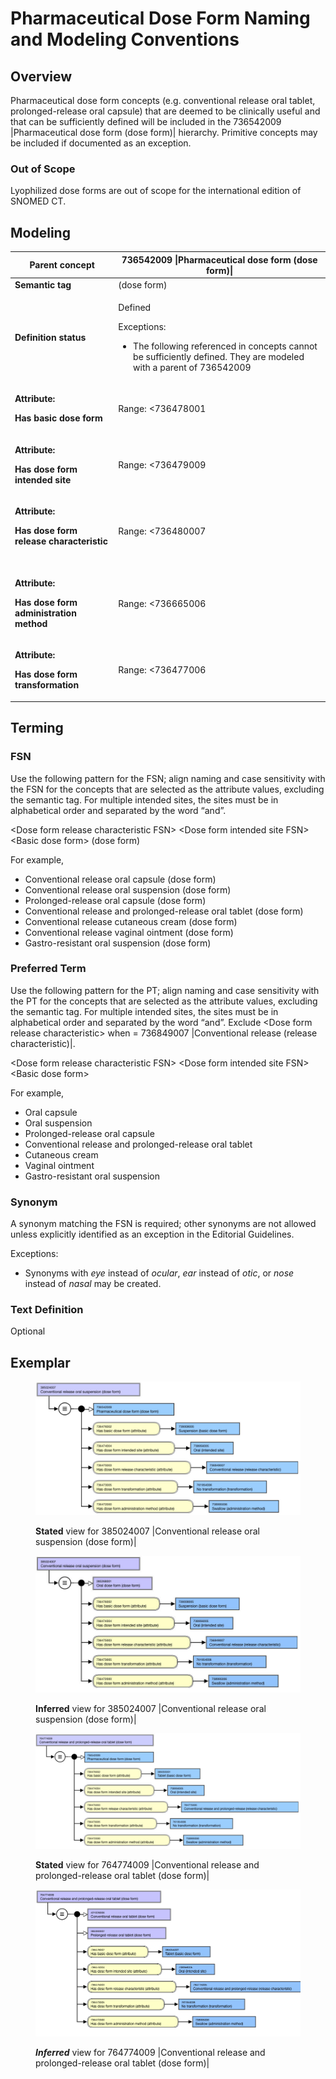 # Pharmaceutical Dose Form Naming and Modeling Conventions

## Overview

Pharmaceutical dose form concepts (e.g. conventional release oral tablet, prolonged-release oral capsule) that are deemed to be clinically useful and that can be sufficiently defined will be included in the 736542009 |Pharmaceutical dose form (dose form)| hierarchy. Primitive concepts may be included if documented as an exception.

### Out of Scope

Lyophilized dose forms are out of scope for the international edition of SNOMED CT.

## Modeling

| **Parent concept**                                                                                     | 736542009 \|Pharmaceutical dose form (dose form)\|                                                                                                                                                                                                                                                                                                                                                                                                                                                                                                                                                                                                                                                                                                                                                                                      |
| ------------------------------------------------------------------------------------------------------ | --------------------------------------------------------------------------------------------------------------------------------------------------------------------------------------------------------------------------------------------------------------------------------------------------------------------------------------------------------------------------------------------------------------------------------------------------------------------------------------------------------------------------------------------------------------------------------------------------------------------------------------------------------------------------------------------------------------------------------------------------------------------------------------------------------------------------------------- |
| **Semantic tag**                                                                                       | (dose form)                                                                                                                                                                                                                                                                                                                                                                                                                                                                                                                                                                                                                                                                                                                                                                                                                             |
| **Definition status**                                                                                  | <p>Defined</p><p>Exceptions:</p><ul><li><p>The following referenced in concepts cannot be sufficiently defined.  They are modeled with a parent of 736542009 |Pharmaceutical dose form (dose form) with all applicable attributes and have a Definition status of <em>Primitive</em>. </p><ul><li>coated</li><li>drug delivery system</li><li>iontophoresis (e.g. 385113008 |Conventional release solution for iontophoresis (dose form)|)</li><li>nebulizer (e.g. 385198000 |Conventional release solution for nebulizer (dose form)|)</li><li>particle (421535006 |Gastro-resistant oral particles tablet (dose form)|)</li><li>pellet (e.g. 420767002 |Gastro-resistant oral pellets capsule (dose form)|)</li><li>syrup (e.g. 385033009 |Powder for conventional release oral syrup (dose form)|)</li><li>vapor</li></ul></li></ul> |
| <p><strong>Attribute:</strong></p><p><strong>Has basic dose form</strong></p>                          | <p>Range:  &#x3C;736478001 |Basic dose form (basic dose form)|</p><p>Cardinality: 0..1</p><ul><li>While the allowed range is broader, concepts representing a sufficiently defined pharmaceutical dose form should have one and only one |Has basic dose form| attribute.</li></ul>                                                                                                                                                                                                                                                                                                                                                                                                                                                                                                                                                     |
| <p><strong>Attribute:</strong></p><p><strong>Has dose form intended site</strong></p>                  | <p>Range:  &#x3C;736479009 |Dose form intended site (intended site)|</p><p>Cardinality: 0..*</p><ul><li>While the allowed range is broader, concepts representing a sufficiently defined pharmaceutical dose form should have one or more |Has dose form intended site| attributes.</li></ul><p>Exceptions:</p><ul><li>785898006 |Conventional release solution for irrigation (dose form)|</li><li>785910004 |Prolonged-release intralesional implant (dose form)|</li></ul>                                                                                                                                                                                                                                                                                                                                                           |
| <p><strong>Attribute:</strong></p><p><strong>Has dose form release characteristic</strong><br><br></p> | <p>Range:  &#x3C;736480007 |Dose form release characteristic (release characteristic)|</p><p>Cardinality: 0..1</p><ul><li>While the allowed range is broader, concepts representing a sufficiently defined pharmaceutical dose form should have one and only one |Has dose form release characteristic| attribute.</li></ul>                                                                                                                                                                                                                                                                                                                                                                                                                                                                                                            |
| <p><strong>Attribute:</strong></p><p><strong>Has dose form administration method</strong></p>          | <p>Range:  &#x3C;736665006 |Dose form administration method (administration method)|</p><p>Cardinality: 0..*</p><ul><li>While the allowed range is broader, concepts representing a sufficiently defined pharmaceutical dose form should have one and only one |Has dose form administration method| attribute.</li></ul>                                                                                                                                                                                                                                                                                                                                                                                                                                                                                                               |
| <p><strong>Attribute:</strong></p><p><strong>Has dose form transformation</strong></p>                 | <p>Range:  &#x3C;736477006 |Dose form transformation (transformation)|</p><p>Cardinality: 0..*</p><ul><li>While the allowed range is broader, concepts representing a sufficiently defined pharmaceutical dose form should have one and only one |Has dose form transformation| attribute. </li></ul>                                                                                                                                                                                                                                                                                                                                                                                                                                                                                                                                   |

## Terming

### FSN

Use the following pattern for the FSN; align naming and case sensitivity with the FSN for the concepts that are selected as the attribute values, excluding the semantic tag. For multiple intended sites, the sites must be in alphabetical order and separated by the word “and”.

\<Dose form release characteristic FSN> \<Dose form intended site FSN> \<Basic dose form> (dose form)

For example,

* Conventional release oral capsule (dose form)
* Conventional release oral suspension (dose form)
* Prolonged-release oral capsule (dose form)
* Conventional release and prolonged-release oral tablet (dose form)
* Conventional release cutaneous cream (dose form)
* Conventional release vaginal ointment (dose form)
* Gastro-resistant oral suspension (dose form)

### Preferred Term

Use the following pattern for the PT; align naming and case sensitivity with the PT for the concepts that are selected as the attribute values, excluding the semantic tag. For multiple intended sites, the sites must be in alphabetical order and separated by the word “and”. Exclude \<Dose form release characteristic> when = 736849007 |Conventional release (release characteristic)|.

\<Dose form release characteristic FSN> \<Dose form intended site FSN> \<Basic dose form>

For example,

* Oral capsule
* Oral suspension
* Prolonged-release oral capsule
* Conventional release and prolonged-release oral tablet
* Cutaneous cream
* Vaginal ointment
* Gastro-resistant oral suspension

### Synonym

A synonym matching the FSN is required; other synonyms are not allowed unless explicitly identified as an exception in the Editorial Guidelines.

Exceptions:

* Synonyms with _eye_ instead of _ocular_, _ear_ instead of _otic_, or _nose_ instead of _nasal_ may be created.

### Text Definition

Optional

## Exemplar

<figure><img src="../../../../../../.gitbook/assets/image (72).png" alt=""><figcaption><p><strong>Stated</strong> view for 385024007 |Conventional release oral suspension (dose form)|</p></figcaption></figure>

<figure><img src="../../../../../../.gitbook/assets/image (73).png" alt=""><figcaption><p><strong>Inferred</strong> view for 385024007 |Conventional release oral suspension (dose form)|</p></figcaption></figure>

<figure><img src="../../../../../../.gitbook/assets/image (74).png" alt=""><figcaption><p><strong>Stated</strong> view for 764774009 |Conventional release and prolonged-release oral tablet (dose form)|</p></figcaption></figure>

<figure><img src="../../../../../../.gitbook/assets/image (75).png" alt=""><figcaption><p><em><strong>Inferred</strong></em> view for 764774009 |Conventional release and prolonged-release oral tablet (dose form)|</p></figcaption></figure>

<figure><img src="../../../../../../authoring/pharmaceutical-and-biologic-product/images/174691246.png" alt=""><figcaption></figcaption></figure>
